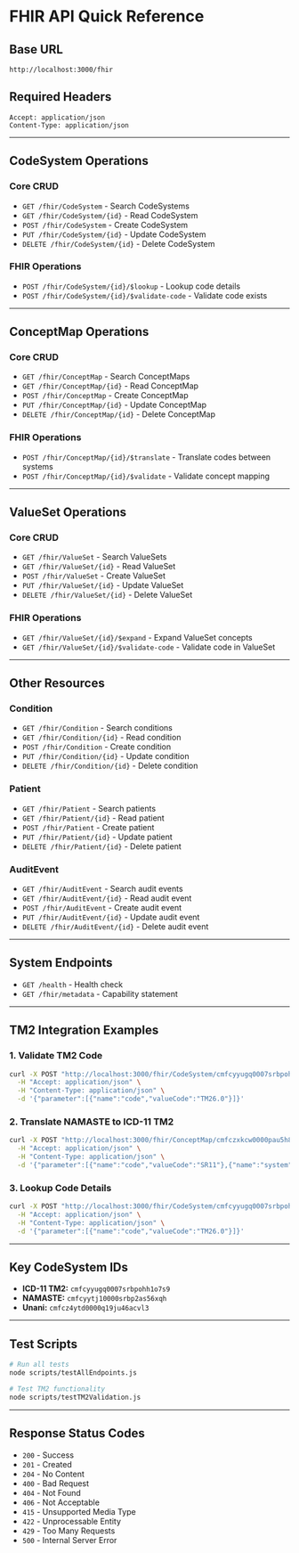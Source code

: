 # FHIR API Quick Reference

## Base URL
```
http://localhost:3000/fhir
```

## Required Headers
```http
Accept: application/json
Content-Type: application/json
```

---

## CodeSystem Operations

### Core CRUD
- `GET /fhir/CodeSystem` - Search CodeSystems
- `GET /fhir/CodeSystem/{id}` - Read CodeSystem
- `POST /fhir/CodeSystem` - Create CodeSystem
- `PUT /fhir/CodeSystem/{id}` - Update CodeSystem
- `DELETE /fhir/CodeSystem/{id}` - Delete CodeSystem

### FHIR Operations
- `POST /fhir/CodeSystem/{id}/$lookup` - Lookup code details
- `POST /fhir/CodeSystem/{id}/$validate-code` - Validate code exists

---

## ConceptMap Operations

### Core CRUD
- `GET /fhir/ConceptMap` - Search ConceptMaps
- `GET /fhir/ConceptMap/{id}` - Read ConceptMap
- `POST /fhir/ConceptMap` - Create ConceptMap
- `PUT /fhir/ConceptMap/{id}` - Update ConceptMap
- `DELETE /fhir/ConceptMap/{id}` - Delete ConceptMap

### FHIR Operations
- `POST /fhir/ConceptMap/{id}/$translate` - Translate codes between systems
- `POST /fhir/ConceptMap/{id}/$validate` - Validate concept mapping

---

## ValueSet Operations

### Core CRUD
- `GET /fhir/ValueSet` - Search ValueSets
- `GET /fhir/ValueSet/{id}` - Read ValueSet
- `POST /fhir/ValueSet` - Create ValueSet
- `PUT /fhir/ValueSet/{id}` - Update ValueSet
- `DELETE /fhir/ValueSet/{id}` - Delete ValueSet

### FHIR Operations
- `GET /fhir/ValueSet/{id}/$expand` - Expand ValueSet concepts
- `GET /fhir/ValueSet/{id}/$validate-code` - Validate code in ValueSet

---

## Other Resources

### Condition
- `GET /fhir/Condition` - Search conditions
- `GET /fhir/Condition/{id}` - Read condition
- `POST /fhir/Condition` - Create condition
- `PUT /fhir/Condition/{id}` - Update condition
- `DELETE /fhir/Condition/{id}` - Delete condition

### Patient
- `GET /fhir/Patient` - Search patients
- `GET /fhir/Patient/{id}` - Read patient
- `POST /fhir/Patient` - Create patient
- `PUT /fhir/Patient/{id}` - Update patient
- `DELETE /fhir/Patient/{id}` - Delete patient

### AuditEvent
- `GET /fhir/AuditEvent` - Search audit events
- `GET /fhir/AuditEvent/{id}` - Read audit event
- `POST /fhir/AuditEvent` - Create audit event
- `PUT /fhir/AuditEvent/{id}` - Update audit event
- `DELETE /fhir/AuditEvent/{id}` - Delete audit event

---

## System Endpoints

- `GET /health` - Health check
- `GET /fhir/metadata` - Capability statement

---

## TM2 Integration Examples

### 1. Validate TM2 Code
```bash
curl -X POST "http://localhost:3000/fhir/CodeSystem/cmfcyyugq0007srbpohh1o7s9/\$validate-code" \
  -H "Accept: application/json" \
  -H "Content-Type: application/json" \
  -d '{"parameter":[{"name":"code","valueCode":"TM26.0"}]}'
```

### 2. Translate NAMASTE to ICD-11 TM2
```bash
curl -X POST "http://localhost:3000/fhir/ConceptMap/cmfczxkcw0000pau5h8g5h76g/\$translate" \
  -H "Accept: application/json" \
  -H "Content-Type: application/json" \
  -d '{"parameter":[{"name":"code","valueCode":"SR11"},{"name":"system","valueUri":"https://ayush.gov.in/fhir/CodeSystem/namaste"}]}'
```

### 3. Lookup Code Details
```bash
curl -X POST "http://localhost:3000/fhir/CodeSystem/cmfcyyugq0007srbpohh1o7s9/\$lookup" \
  -H "Accept: application/json" \
  -H "Content-Type: application/json" \
  -d '{"parameter":[{"name":"code","valueCode":"TM26.0"}]}'
```

---

## Key CodeSystem IDs

- **ICD-11 TM2:** `cmfcyyugq0007srbpohh1o7s9`
- **NAMASTE:** `cmfcyytj10000srbp2as56xqh`
- **Unani:** `cmfcz4ytd0000q19ju46acvl3`

---

## Test Scripts

```bash
# Run all tests
node scripts/testAllEndpoints.js

# Test TM2 functionality
node scripts/testTM2Validation.js
```

---

## Response Status Codes

- `200` - Success
- `201` - Created
- `204` - No Content
- `400` - Bad Request
- `404` - Not Found
- `406` - Not Acceptable
- `415` - Unsupported Media Type
- `422` - Unprocessable Entity
- `429` - Too Many Requests
- `500` - Internal Server Error

